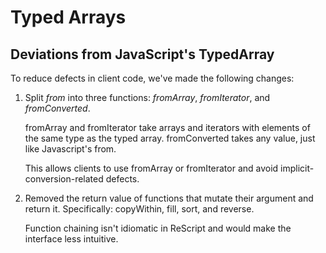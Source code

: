 # Typed Arrays

## Deviations from JavaScript's TypedArray

To reduce defects in client code, we've made the following changes:

1. Split *from* into three functions: *fromArray*, *fromIterator*, and *fromConverted*.

    fromArray and fromIterator take arrays and iterators with elements of the same type as the typed array. fromConverted takes any value, just like Javascript's from.

    This allows clients to use fromArray or fromIterator and avoid implicit-conversion-related defects.

2. Removed the return value of functions that mutate their argument and return it. Specifically: copyWithin, fill, sort, and reverse.

    Function chaining isn't idiomatic in ReScript and would make the interface less intuitive.
